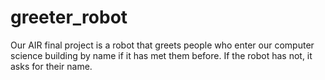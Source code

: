 # greeter_robot
Our AIR final project is a robot that greets people who enter our computer science building by name if it has met them before. If the robot has not, it asks for their name.
